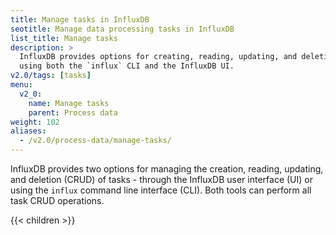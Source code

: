 ```yaml
---
title: Manage tasks in InfluxDB
seotitle: Manage data processing tasks in InfluxDB
list_title: Manage tasks
description: >
  InfluxDB provides options for creating, reading, updating, and deleting tasks
  using both the `influx` CLI and the InfluxDB UI.
v2.0/tags: [tasks]
menu:
  v2_0:
    name: Manage tasks
    parent: Process data
weight: 102
aliases:
  - /v2.0/process-data/manage-tasks/
---
```


InfluxDB provides two options for managing the creation, reading, updating, and deletion (CRUD) of tasks -
through the InfluxDB user interface (UI) or using the `influx` command line interface (CLI).
Both tools can perform all task CRUD operations.

{{< children >}}
